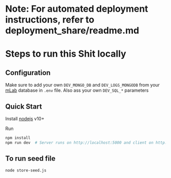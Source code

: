 # Note: For automated deployment instructions, refer to deployment_share/readme.md

# Steps to run this Shit locally

## Configuration

Make sure to add your own `DEV_MONGO_DB` and `DEV_LOGS_MONGODB` from your [mLab](http://mlab.com) database in `.env` file. 
Also ass your own `DEV_SQL_*` parameters


## Quick Start
Install [nodejs](https://nodejs.org/en/) v10+

Run
```sh
npm install
npm run dev  # Server runs on http://localhost:5000 and client on http://localhots:3000 (brovser will automatically open)
```

## To run seed file
`node store-seed.js`